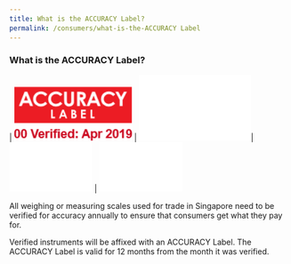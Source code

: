 ```yaml
---
title: What is the ACCURACY Label?
permalink: /consumers/what-is-the-ACCURACY Label
---
```


### What is the ACCURACY Label?

| ![accuracy label](/images/about/accuracy_label.jpg) | ![blank2](images/about/blank2.png)| ![blank1](images/about/blank1.png) | ![blank1](images/about/blank1.png)

All weighing or measuring scales used for trade in Singapore need to be verified for accuracy annually to ensure that consumers get what they pay for. 

Verified instruments will be affixed with an ACCURACY Label. The ACCURACY Label is valid for 12 months from the month it was verified.
